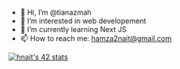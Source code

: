- 👋 Hi, I’m @tianazmah
- 👀 I’m interested in web developement
- 🌱 I’m currently learning Next JS
- 📫 How to reach me:
          hamza2nait@gmail.com
          
[![hnait's 42 stats](https://badge.mediaplus.ma/levi/hnait)](https://github.com/oakoudad/badge42)
<!---
tianazmah/tianazmah is a ✨ special ✨ repository because its `README.md` (this file) appears on your GitHub profile.
You can click the Preview link to take a look at your changes.
--->
